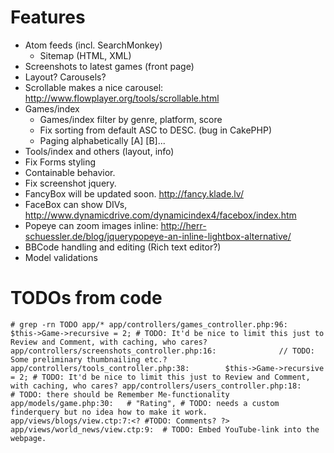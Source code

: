 # Features

* Atom feeds (incl. SearchMonkey)
  * Sitemap (HTML, XML)
* Screenshots to latest games (front page)
 * Layout? Carousels?
 * Scrollable makes a nice carousel: http://www.flowplayer.org/tools/scrollable.html
* Games/index
  * Games/index filter by genre, platform, score
  * Fix sorting from default ASC to DESC. (bug in CakePHP)
  * Paging alphabetically [A] [B]...
* Tools/index and others (layout, info)
* Fix Forms styling
* Containable behavior.
* Fix screenshot jquery. 
 * FancyBox will be updated soon. http://fancy.klade.lv/
 * FaceBox can show DIVs, http://www.dynamicdrive.com/dynamicindex4/facebox/index.htm
 * Popeye can zoom images inline: http://herr-schuessler.de/blog/jquerypopeye-an-inline-lightbox-alternative/
* BBCode handling and editing (Rich text editor?)
* Model validations
 
# TODOs from code

`# grep -rn TODO app/*
app/controllers/games_controller.php:96:		$this->Game->recursive = 2; # TODO: It'd be nice to limit this just to Review and Comment, with caching, who cares?
app/controllers/screenshots_controller.php:16:				// TODO: Some preliminary thumbnailing etc.?
app/controllers/tools_controller.php:38:		$this->Game->recursive = 2; # TODO: It'd be nice to limit this just to Review and Comment, with caching, who cares?
app/controllers/users_controller.php:18:			# TODO: there should be Remember Me-functionality
app/models/game.php:30:	  # "Rating", # TODO: needs a custom finderquery but no idea how to make it work.
app/views/blogs/view.ctp:7:<? #TODO: Comments? ?>
app/views/world_news/view.ctp:9:  # TODO: Embed YouTube-link into the webpage.`

